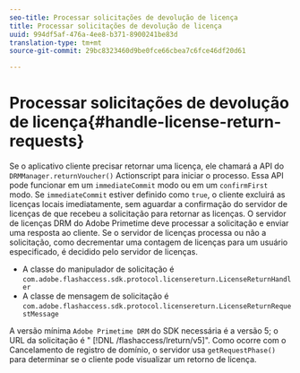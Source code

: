 ```yaml
---
seo-title: Processar solicitações de devolução de licença
title: Processar solicitações de devolução de licença
uuid: 994df5af-476a-4ee8-b371-8900241be83d
translation-type: tm+mt
source-git-commit: 29bc8323460d9be0fce66cbea7c6fce46df20d61

---
```



# Processar solicitações de devolução de licença{#handle-license-return-requests}

Se o aplicativo cliente precisar retornar uma licença, ele chamará a API do `DRMManager.returnVoucher()` Actionscript para iniciar o processo. Essa API pode funcionar em um `immediateCommit` modo ou em um `confirmFirst` modo. Se `immediateCommit` estiver definido como `true`, o cliente excluirá as licenças locais imediatamente, sem aguardar a confirmação do servidor de licenças de que recebeu a solicitação para retornar as licenças. O servidor de licenças DRM do Adobe Primetime deve processar a solicitação e enviar uma resposta ao cliente. Se o servidor de licenças processa ou não a solicitação, como decrementar uma contagem de licenças para um usuário especificado, é decidido pelo servidor de licenças.

* A classe do manipulador de solicitação é `com.adobe.flashaccess.sdk.protocol.licensereturn.LicenseReturnHandler`
* A classe de mensagem de solicitação é `com.adobe.flashaccess.sdk.protocol.licensereturn.LicenseReturnRequestMessage`

A versão mínima `Adobe Primetime DRM` do SDK necessária é a versão 5; o URL da solicitação é &quot; [!DNL /flashaccess/lreturn/v5]&quot;. Como ocorre com o Cancelamento de registro de domínio, o servidor usa `getRequestPhase()` para determinar se o cliente pode visualizar um retorno de licença.
